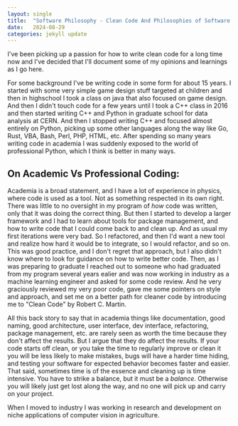 ```yaml
---
layout: single
title:  "Software Philosophy - Clean Code And Philosophies of Software Design"
date:   2024-08-29
categories: jekyll update
---
```




I've been picking up a passion for how to write clean code for a long time now and I've decided that I'll document some of my opinions and learnings as I go here. 

For some background I've be writing code in some form for about 15 years. I started with some very simple game design stuff targeted at children and then in highschool I took a class on java that also focused on game design. And then I didn't touch code for a few years until I took a C++ class in 2016 and then started writing C++ and Python in graduate school for data analysis at CERN. And then I stopped writing C++ and focused almost entirely on Python, picking up some other languages along the way like Go, Rust, VBA, Bash, Perl, PHP, HTML, etc. After spending so many years writing code in academia I was suddenly exposed to the world of professional Python, which I think is better in many ways. 

## On Academic Vs Professional Coding:

Academia is a broad statement, and I have a lot of experience in physics, where code is used as a tool. Not as something respected in its own right. There was little to no oversight in my program of *how* code was written, only that it was doing the correct thing. But then I started to develop a larger framework and I had to learn about tools for package management, and how to write code that I could come back to and clean up. And as usual my first iterations were very bad. So I refactored, and then I'd want a new tool and realize how hard it would be to integrate, so I would refactor, and so on. This was good practice, and I don't regret that approach, but I also didn't know where to look for guidance on how to write better code. Then, as I was preparing to graduate I reached out to someone who had graduated from my program several years ealier and was now working in industry as a machine learning engineer and asked for some code review. And he very graciously reviewed my very poor code, gave me some pointers on style and approach, and set me on a better path for cleaner code by introducing me to "Clean Code" by Robert C. Martin. 

All this back story to say that in academia things like documentation, good naming, good architecture, user interface, dev interface, refactoring, package management, etc. are rarely seen as worth the time because they don't affect the results. But I argue that they do affect the results. If your code starts off clean, or you take the time to regularly improve or clean it you will be less likely to make mistakes, bugs will have a harder time hiding, and testing your software for expected behavior becomes faster and easier. That said, sometimes time is of the essence and cleaning up is time intensive. You have to strike a balance, but it must be a *balance*. Otherwise you will likely just get lost along the way, and no one will pick up and carry on your project. 

When I moved to industry I was working in research and development on niche applications of computer vision in agriculture. 
